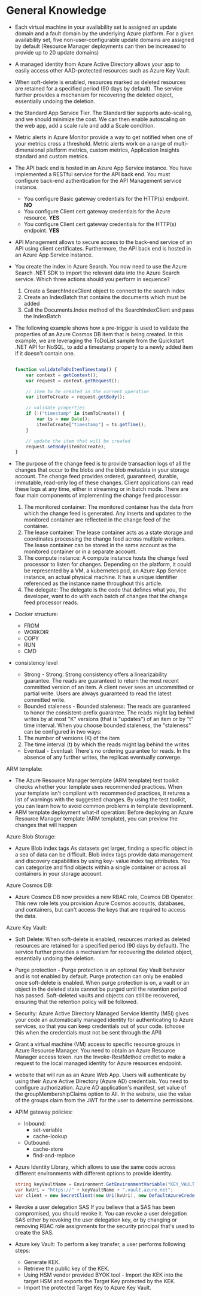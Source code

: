 # General Knowledge

- Each virtual machine in your availability set is assigned an update domain and a fault domain by the underlying Azure platform. For a given availability set, five non-user-configurable update domains are assigned by default (Resource Manager deployments can then be increased to provide up to 20 update domains)
- A managed identity from Azure Active Directory allows your app to easily access other AAD-protected resources such as Azure Key Vault.
- When soft-delete is enabled, resources marked as deleted resources are retained for a specified period (90 days by default). The service further provides a mechanism for recovering the deleted object, essentially undoing the deletion.
- the Standard App Service Tier. The Standard tier supports auto-scaling, and we should minimize the cost. We can then enable autoscaling on the web app, add a scale rule and add a Scale condition.
- Metric alerts in Azure Monitor provide a way to get notified when one of your metrics cross a threshold. Metric alerts work on a range of multi-dimensional platform metrics, custom metrics, Application Insights standard and custom metrics.

- The API back end is hosted in an Azure App Service instance. You have implemented a RESTful service for the API back end.
You must configure back-end authentication for the API Management service instance.
  - You configure Basic gateway credentials for the HTTP(s) endpoint. **NO**
  - You configure Client cert gateway credentials for the Azure resource. **YES**
  - You configure Client cert gateway credentials for the HTTP(s) endpoint. **YES**
- API Management allows to secure access to the back-end service of an API using client certificates. Furthermore, the API back end is hosted in an Azure App
Service instance.

- You create the index in Azure Search. You now need to use the Azure Search .NET SDK to import the relevant data into the Azure Search service.
Which three actions should you perform in sequence?
    1. Create a SearchIndexClient object to connect to the search index
    2. Create an IndexBatch that contains the documents which must be added
    3. Call the Documents.Index method of the SearchIndexClient and pass the IndexBatch

- The following example shows how a pre-trigger is used to validate the properties of an Azure Cosmos DB item that is being created. In this example, we are leveraging the ToDoList sample from the Quickstart .NET API for NoSQL, to add a timestamp property to a newly added item if it doesn't contain one.

    ```JavaScript

    function validateToDoItemTimestamp() {
        var context = getContext();
        var request = context.getRequest();

        // item to be created in the current operation
        var itemToCreate = request.getBody();

        // validate properties
        if (!("timestamp" in itemToCreate)) {
            var ts = new Date();
            itemToCreate["timestamp"] = ts.getTime();
        }

        // update the item that will be created
        request.setBody(itemToCreate);
    }
    ```

- The purpose of the change feed is to provide transaction logs of all the changes that occur to the blobs and the blob metadata in your storage account. The change feed provides ordered, guaranteed, durable, immutable, read-only log of these changes. Client applications can read these logs at any time, either in streaming or in batch mode.
  There are four main components of implementing the change feed processor:
  1. The monitored container: The monitored container has the data from which the change feed is generated. Any inserts and updates to the monitored container are reflected in the change feed of the container.
  2. The lease container: The lease container acts as a state storage and coordinates processing the change feed across multiple workers. The lease container can be stored in the same account as the monitored container or in a separate account.
  3. The compute instance: A compute instance hosts the change feed processor to listen for changes. Depending on the platform, it could be represented by a VM, a kubernetes pod, an Azure App Service instance, an actual physical machine. It has a unique identifier referenced as the instance name throughout this article.
  4. The delegate: The delegate is the code that defines what you, the developer, want to do with each batch of changes that the change feed processor reads.

- Docker structure:
  - FROM
  - WORKDIR
  - COPY
  - RUN
  - CMD

- consistency level
  - Strong -
  Strong: Strong consistency offers a linearizability guarantee. The reads are guaranteed to return the most recent committed version of an item. A client never sees an uncommitted or partial write. Users are always guaranteed to read the latest committed write.
  - Bounded staleness -
  Bounded staleness: The reads are guaranteed to honor the consistent-prefix guarantee. The reads might lag behind writes by at most "K" versions (that is
  "updates") of an item or by "t" time interval. When you choose bounded staleness, the "staleness" can be configured in two ways:
  1. The number of versions (K) of the item
  2. The time interval (t) by which the reads might lag behind the writes
  - Eventual -
  Eventual: There's no ordering guarantee for reads. In the absence of any further writes, the replicas eventually converge.

ARM template:

- The Azure Resource Manager template (ARM template) test toolkit checks whether your template uses recommended practices. When your template isn't compliant with recommended practices, it returns a list of warnings with the suggested changes. By using the test toolkit, you can learn how to avoid common problems in template development.
- ARM template deployment what-if operation: Before deploying an Azure Resource Manager template (ARM template), you can preview the changes that will happen

Azure Blob Storage:

- Azure Blob index tags
  As datasets get larger, finding a specific object in a sea of data can be difficult. Blob index tags provide data management and discovery capabilities by using key- value index tag attributes. You can categorize and find objects within a single container or across all containers in your storage account.

Azure Cosmos DB:

- Azure Cosmos DB now provides a new RBAC role, Cosmos DB Operator. This new role lets you provision Azure Cosmos accounts, databases, and containers, but can't access the keys that are required to access the data.

Azure Key Vault:

- Soft Delete:
  When soft-delete is enabled, resources marked as deleted resources are retained for a specified period (90 days by default). The service further provides a mechanism for recovering the deleted object, essentially undoing the deletion.

- Purge protection -
  Purge protection is an optional Key Vault behavior and is not enabled by default. Purge protection can only be enabled once soft-delete is enabled.
  When purge protection is on, a vault or an object in the deleted state cannot be purged until the retention period has passed. Soft-deleted vaults and objects can still be recovered, ensuring that the retention policy will be followed.

- Security:
  Azure Active Directory Managed Service Identity (MSI) gives your code an automatically managed identity for authenticating to Azure services, so that you can keep credentials out of your code. (choose this when the credentials must not be sent through the API)

- Grant a virtual machine (VM) access to specific resource groups in Azure Resource Manager.
  You need to obtain an Azure Resource Manager access token.
  run the Invoke-RestMethod cmdlet to make a request to the local managed identity for Azure resources endpoint.

- website that will run as an Azure Web App. Users will authenticate by using their Azure Active Directory (Azure AD) credentials. You need to configure authorization.
  Azure AD application's manifest, set value of the groupMembershipClaims option to All. In the website, use the value of the groups claim from the JWT for the user to determine permissions.

- APIM gateway policies:
  - Inbound:
    - set-variable
    - cache-lookup
  - Outbound:
    - cache-store
    - find-and-replace

- Azure Identity Library, which allows to use the same code across different environments with different options to provide identity.

  ```C#
  string keyVaultName = Environment.GetEnvironmentVariable("KEY_VAULT_NAME"); 
  var kvUri = "https://" + keyVaultName + ".vault.azure.net"; 
  var client = new SecretClient(new Uri(kvUri), new DefaultAzureCredential());
  ```

- Revoke a user delegation SAS
  If you believe that a SAS has been compromised, you should revoke it. You can revoke a user delegation SAS either by revoking the user delegation key, or by changing or removing RBAC role assignments for the security principal that's used to create the SAS.

- Azure key Vault:
  To perform a key transfer, a user performs following steps:
  - Generate KEK.
  - Retrieve the public key of the KEK.
  - Using HSM vendor provided BYOK tool - Import the KEK into the target HSM and exports the Target Key protected by the KEK.
  - Import the protected Target Key to Azure Key Vault.
